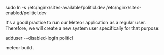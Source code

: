 sudo ln -s /etc/nginx/sites-available/politicl.dev /etc/nginx/sites-enabled/politicl.dev


It's a good practice to run our Meteor application as a regular user. 
Therefore, we will create a new system user specifically for that purpose:

adduser --disabled-login politicl


meteor build .
